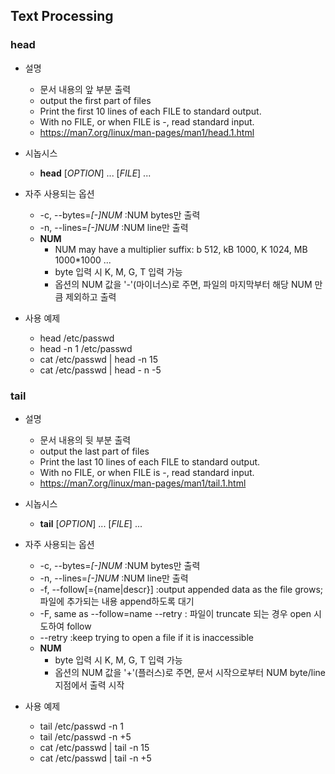 ## Text Processing

### head
* 설명
    - 문서 내용의 앞 부분 출력
    - output the first part of files
    - Print the first 10 lines of each FILE to standard output.
    - With no FILE, or when FILE is -, read standard input.
    - https://man7.org/linux/man-pages/man1/head.1.html

* 시놉시스
    - **head** [*OPTION*] ... [*FILE*] ...

* 자주 사용되는 옵션
    - -c, --bytes=*[-]NUM*  :NUM bytes만 출력
    - -n, --lines=*[-]NUM*  :NUM line만 출력
    - **NUM**
        + NUM may have a multiplier suffix: b 512, kB 1000, K 1024, MB 1000*1000 ...
        + byte 입력 시 K, M, G, T 입력 가능
        + 옵션의 NUM 값을 '-'(마이너스)로 주면, 파일의 마지막부터 해당 NUM 만큼 제외하고 출력

* 사용 예제
    - head /etc/passwd
    - head -n 1 /etc/passwd
    - cat /etc/passwd | head -n 15
    - cat /etc/passwd | head - n -5

### tail
* 설명
    - 문서 내용의 뒷 부분 출력
    - output the last part of files
    - Print the last 10 lines of each FILE to standard output.
    - With no FILE, or when FILE is -, read standard input.
    - https://man7.org/linux/man-pages/man1/tail.1.html

* 시놉시스
    - **tail** [*OPTION*] ... [*FILE*] ...

* 자주 사용되는 옵션
    - -c, --bytes=*[-]NUM*  :NUM bytes만 출력
    - -n, --lines=*[-]NUM*  :NUM line만 출력
    - -f, --follow[={name|descr}]   :output appended data as the file grows; 파일에 추가되는 내용 append하도록 대기
    - -F, same as --follow=name --retry : 파일이 truncate 되는 경우 open 시도하여 follow
    - --retry   :keep trying to open a file if it is inaccessible
    - **NUM**
        + byte 입력 시 K, M, G, T 입력 가능
        + 옵션의 NUM 값을 '+'(플러스)로 주면, 문서 시작으로부터 NUM byte/line 지점에서 출력 시작

* 사용 예제
    - tail /etc/passwd -n 1
    - tail /etc/passwd -n +5
    - cat /etc/passwd | tail -n 15
    - cat /etc/passwd | tail -n +5